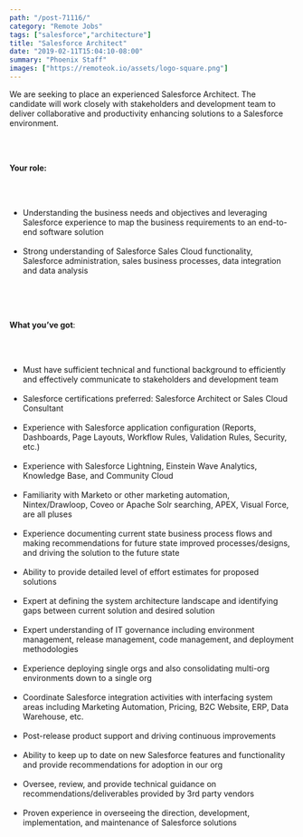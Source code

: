 ```yaml
---
path: "/post-71116/"
category: "Remote Jobs"
tags: ["salesforce","architecture"]
title: "Salesforce Architect"
date: "2019-02-11T15:04:10-08:00"
summary: "Phoenix Staff"
images: ["https://remoteok.io/assets/logo-square.png"]
---
```


<p>We are seeking to place an experienced Salesforce Architect. The candidate will work closely with stakeholders and development team to deliver collaborative and productivity enhancing solutions to a Salesforce environment.</p><br /><br /><p><strong>Your role:</strong></p><br /><ul><br /><li>Understanding the business needs and objectives and leveraging Salesforce experience to map the business requirements to an end-to-end software solution</li><br /><li>Strong understanding of Salesforce Sales Cloud functionality, Salesforce administration, sales business processes, data integration and data analysis</li><br /></ul><br /><br /><p><strong>What you&rsquo;ve got</strong>:</p><br /><ul><br /><li>Must have sufficient technical and functional background to efficiently and effectively communicate to stakeholders and development team</li><br /><li>Salesforce certifications preferred: Salesforce Architect or Sales Cloud Consultant</li><br /><li>Experience with Salesforce application configuration (Reports, Dashboards, Page Layouts, Workflow Rules, Validation Rules, Security, etc.)</li><br /><li>Experience with Salesforce Lightning, Einstein Wave Analytics, Knowledge Base, and Community Cloud</li><br /><li>Familiarity with Marketo or other marketing automation, Nintex/Drawloop, Coveo or Apache Solr searching, APEX, Visual Force, are all pluses</li><br /><li>Experience documenting current state business process flows and making recommendations for future state improved processes/designs, and driving the solution to the future state</li><br /><li>Ability to provide detailed level of effort estimates for proposed solutions</li><br /><li>Expert at defining the system architecture landscape and identifying gaps between current solution and desired solution</li><br /><li>Expert understanding of IT governance including environment management, release management, code management, and deployment methodologies</li><br /><li>Experience deploying single orgs and also consolidating multi-org environments down to a single org</li><br /><li>Coordinate Salesforce integration activities with interfacing system areas including Marketing Automation, Pricing, B2C Website, ERP, Data Warehouse, etc.</li><br /><li>Post-release product support and driving continuous improvements</li><br /><li>Ability to keep up to date on new Salesforce features and functionality and provide recommendations for adoption in our org</li><br /><li>Oversee, review, and provide technical guidance on recommendations/deliverables provided by 3rd party vendors</li><br /><li>Proven experience in overseeing the direction, development, implementation, and maintenance of Salesforce solutions</li><br /></ul>
